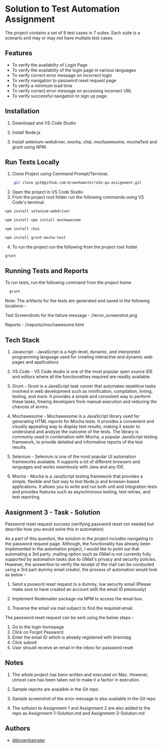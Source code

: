 # Solution to Test Automation Assignment

The project contains a set of 9 test cases in 7 suites. Each suite is a scenario and may or may not have multiple test cases.


## Features

- To verify the availabilty of Login Page
- To verify the availabilty of the login page in various languages
- To verify correct error message on incorrect login
- To verify navigation to password reset request page
- To verify a minimum load time
- To verify correct error message on accessing incorrect URL
- To verify successful navigation to sign up page.


## Installation

1. Downloaad and VS Code Studio 

2. Install Node.js

3. Install selenium-webdriver, mocha, chai, mochawesome, mochaTest and grunt using NPM.


## Run Tests Locally

1. Clone Project using Command Prompt/Terminal.
```bash
    git clone git@github.com:brownhamster/e2e-qa-assignment.git
```
2. Open the project in VS Code Studio
3. From the project root folder run the following commands using VS Code's terminal.

```bash
npm install selenium-webdriver
```
```bash
npm install npm install mochawesome
```
```bash
npm install chai
```
```bash
npm install grunt-mocha-test
```
4. To run the project run the following from the project root folder
```bash
grunt
```


## Running Tests and Reports

To run tests, run the following command from the project home

```bash
  grunt
```
Note: The artifacts for the tests are generated and saved in the following locations - 

Test Screenshots for the failure message - /<path to project root>/error_screenshot.png

Reports - /<project root folder>/reports/mochawesome.html


## Tech Stack

1. Javascript - JavaScript is a high-level, dynamic, and interpreted programming language used for creating interactive and dynamic web pages and applications

2. VS Code - VS Code studio is one of the most popular open source IDE and editors where all the functionalities required are readily available.

3. Grunt - Grunt is a JavaScript task runner that automates repetitive tasks involved in web development such as minification, compilation, linting, testing, and more. It provides a simple and consistent way to perform these tasks, freeing developers from manual execution and reducing the chances of errors.

4. Mochawesome - Mochawesome is a JavaScript library used for generating HTML reports for Mocha tests. It provides a convenient and visually appealing way to display test results, making it easier to understand and analyze the outcome of the tests. The library is commonly used in combination with Mocha, a popular JavaScript testing framework, to provide detailed and informative reports of the test results.

5. Selenium - Selenium is one of the most popular UI automation frameworks available. It supports a lot of different browsers and languages and works seamlessly with Java and any IDE.

6. Mocha - Mocha is a JavaScript testing framework that provides a simple, flexible and fast way to test Node.js and browser-based applications. It allows you to write and run both unit and integration tests and provides features such as asynchronous testing, test retries, and test reporting.


## Assignment 3 - Task - Solution

Password reset request success (verifying password reset not needed but
describe how you would solve this in automation)

As a part of this question, the solution in the project includes navigating to the password request page. Although, the functionality has already been implemented in the automation project, I would like to point out that automating a 3rd party ,mailing option such as GMail is not currently fully supported by automation tasks due to GMail's privacy and security policies. However, the asswertion to verify the receipt of the mail can be conducted using a 3rd part dummy email creator, the process of automation would look as below - 

1. Send a pssword reset request to a dummy, low security email (Please make sure to have created an account with the email ID previously)

2. Implement Nodemailer package via NPM to access the email box.

3. Traverse the email via mail subject to find the required email.

The password reset request can be sent using the below steps - 

1. Go to the login homepage
2. Click on Forgot Password
3. Enter the email ID which is already registered with brenntag
4. Click submit
5. User should receive an email in the inbox for password reset


## Notes

1. The whole project has benn written and executed on Mac. However, utmost care has been taken not to make it a factior in execution.

2. Sample reports are avaialble in the Git repo

3. Sample screenshot of the error message is also available in the Git repo

4. The soltuion to Assignment 1 and Assignment 2 are also added to the repo as Assignment-1-Solution.md and Assignment-2-Solution.md


## Authors

- [@brownhamster](https://www.github.com/brownhamster)

